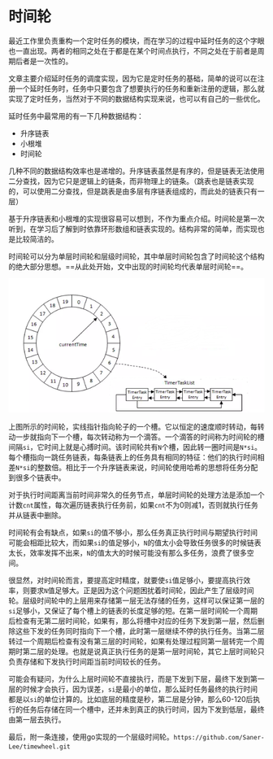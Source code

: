 # 时间轮

最近工作里负责重构一个定时任务的模块，而在学习的过程中延时任务的这个字眼也一直出现。两者的相同之处在于都是在某个时间点执行，不同之处在于前者是周期后者是一次性的。

文章主要介绍延时任务的调度实现，因为它是定时任务的基础，简单的说可以在注册一个延时任务时，任务中只要包含了想要执行的任务和重新注册的逻辑，那么就实现了定时任务，当然对于不同的数据结构实现来说，也可以有自己的一些优化。

延时任务中最常用的有一下几种数据结构：

- 升序链表
- 小根堆
- 时间轮

几种不同的数据结构效率也是递增的。升序链表虽然是有序的，但是链表无法使用二分查找，因为它只是逻辑上的链条，而非物理上的链条。（跳表也是链表实现的，可以使用二分查找，但是跳表是由多层有序链表组成的，而此处的链表只有一层）

基于升序链表和小根堆的实现很容易可以想到，不作为重点介绍。时间轮是第一次听到，在学习后了解到时依靠环形数组和链表实现的。结构非常的简单，而实现也是比较简洁的。

时间轮可以分为单层时间轮和层级时间轮，其中单层时间轮包含了时间轮这个结构的绝大部分思想。==从此处开始，文中出现的时间轮均代表单层时间轮==。

![image](https://raw.githubusercontent.com/Saner-Lee/pictures/master/timewheel.png)

上图所示的时间轮，实线指针指向轮子的一个槽。它以恒定的速度顺时转动，每转动一步就指向下一个槽，每次转动称为一个滴答。一个滴答的时间称为时间轮的槽间隔`si`，它时间上就是心搏时间。该时间轮共有`N`个槽，因此转一圈时间是`N*si`。每个槽指向一跳任务链表，每条链表上的任务具有相同的特征：他们的执行时间相差`N*si`的整数倍。相比于一个升序链表来说，时间轮使用哈希的思想将任务分配到很多个链表中。

对于执行时间距离当前时间非常久的任务节点，单层时间轮的处理方法是添加一个计数`cnt`属性，每次遍历链表执行任务前，如果`cnt`不为0则减1，否则就执行任务并从链表中删除。

时间轮有会有缺点，如果`si`的值不够小，那么任务真正执行时间与期望执行时间可能会相距比较大，而如果`si`的值足够小，`N`的值太小会导致任务很多的时候链表太长，效率发挥不出来，`N`的值太大的时候可能没有那么多任务，浪费了很多空间。

很显然，对时间轮而言，要提高定时精度，就要使``si``值足够小，要提高执行效率，则要求`N`值足够大。正是因为这个问题困扰着时间轮，因此产生了层级时间轮。层级时间轮中的上层用来存储第一层无法存储的任务，这样可以保证第一层的`si`足够小，又保证了每个槽上的链表的长度足够的短。在第一层时间轮一个周期后检查有无第二层时间轮，如果有，那么将槽中对应的任务下发到第一层，然后删除这些下发的任务同时指向下一个槽，此时第一层继续不停的执行任务。当第二层转过一个周期后检查有没有第三层的时间轮，如果有处理过程同第一层转完一个周期时第二层的处理。也就是说真正执行任务的是第一层时间轮，其它上层时间轮只负责存储和下发执行时间距当前时间较长的任务。

可能会有疑问，为什么上层时间轮不直接执行，而是下发到下层，最终下发到第一层的时候才会执行，因为误差，`si`是最小的单位，那么延时任务最终的执行时间都是以`si`的单位计算的。比如底层的精度是秒，第二层是分钟，那么60-120后执行的任务后存储在同一个槽中，还并未到真正的执行时间，因为下发到低层，最终由第一层去执行。

最后，附一条连接，使用go实现的一个层级时间轮。`https://github.com/Saner-Lee/timewheel.git`

